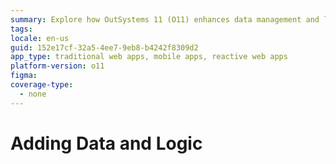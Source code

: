 ```yaml
---
summary: Explore how OutSystems 11 (O11) enhances data management and logic implementation in application development.
tags:
locale: en-us
guid: 152e17cf-32a5-4ee7-9eb8-b4242f8309d2
app_type: traditional web apps, mobile apps, reactive web apps
platform-version: o11
figma:
coverage-type:
  - none
---
```


# Adding Data and Logic

